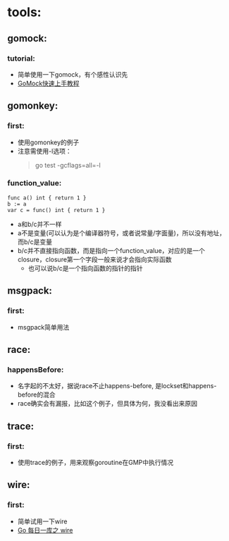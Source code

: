 
# tools:
## gomock:
### tutorial:
- 简单使用一下gomock，有个感性认识先
- [GoMock快速上手教程](https://zhuanlan.zhihu.com/p/410445621)

## gomonkey:
### first:
- 使用gomonkey的例子
- 注意需使用-l选项：
  > go test -gcflags=all=-l

### function_value:
```
func a() int { return 1 }
b := a
var c = func() int { return 1 }
```
- a和b/c并不一样
- a不是变量(可以认为是个编译器符号，或者说常量/字面量)，所以没有地址，而b/c是变量
- b/c并不直接指向函数，而是指向一个function_value，对应的是一个closure，closure第一个字段一般来说才会指向实际函数
  - 也可以说b/c是一个指向函数的指针的指针

## msgpack:
### first:
- msgpack简单用法



## race:
### happensBefore:
- 名字起的不太好，据说race不止happens-before, 是lockset和happens-before的混合
- race确实会有漏报，比如这个例子，但具体为何，我没看出来原因



## trace:
### first:
- 使用trace的例子，用来观察goroutine在GMP中执行情况

## wire:
### first:
- 简单试用一下wire
- [Go 每日一库之 wire](https://zhuanlan.zhihu.com/p/110453784)